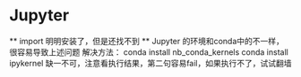 # Jupyter
** import 明明安装了，但是还找不到 **
Jupyter 的环境和conda中的不一样，很容易导致上述问题
解决方法：
conda install nb_conda_kernels
conda install ipykernel
缺一不可，注意看执行结果，第二句容易fail，如果执行不了，试试翻墙
